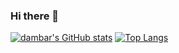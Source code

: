 ### Hi there 👋

<!--
**codekheti/codekheti** is a ✨ _special_ ✨ repository because its `README.md` (this file) appears on your GitHub profile.

Here are some ideas to get you started:

- 🔭 I’m currently working on ...
- 🌱 I’m currently learning ...
- 👯 I’m looking to collaborate on ...
- 🤔 I’m looking for help with ...
- 💬 Ask me about ...
- 📫 How to reach me: ...
- 😄 Pronouns: ...
- ⚡ Fun fact: ...
-->
[![dambar's GitHub stats](https://github-readme-stats.vercel.app/api?username=codekheti&count_private=true&show_icons=true&bg_color=00000000)](https://github.com/codekheti/github-readme-stats)
[![Top Langs](https://github-readme-stats.vercel.app/api/top-langs/?username=codekheti&count_private=true&show_icons=true)](https://github.com/codekheti/github-readme-stats)

